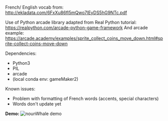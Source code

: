 French/ English vocab from: http://ekladata.com/6FxXu86fl5mQwo7lEyDS5hG9NTc.pdf

Use of Python arcade library adapted from Real Python tutorial: https://realpython.com/arcade-python-game-framework
And arcade example: https://arcade.academy/examples/sprite_collect_coins_move_down.html#sprite-collect-coins-move-down

Dependencies:
- Python3
- PIL
- arcade
- (local conda env: gameMaker2)

Known issues:
- Problem with formatting of French words (accents, special characters)
- Words don't update yet

**Demo:**
![nounWhale demo](Screenshot_nounWhale.jpg)
